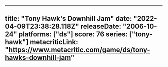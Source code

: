 
---
title: "Tony Hawk's Downhill Jam"
date: "2022-04-09T23:38:28.118Z"
releaseDate: "2006-10-24"
platforms: ["ds"]
score: 76
series: ["tony-hawk"]
metacriticLink: "https://www.metacritic.com/game/ds/tony-hawks-downhill-jam"
---
